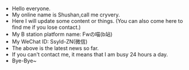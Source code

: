  - Hello everyone.
 - My online name is Shushan,call me cryvery.
 - Here I will update some content or things. (You can also come here to find me if you lose contact.)
 - My B station platform name: Fwの喵(b站)
 - My WeChat ID: Ssyld-ZN(微信)
 - The above is the latest news so far.
 - If you can't contact me, it means that I am busy 24 hours a day.
 - Bye-Bye~
